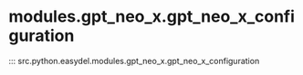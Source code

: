 # modules.gpt_neo_x.gpt_neo_x_configuration
::: src.python.easydel.modules.gpt_neo_x.gpt_neo_x_configuration